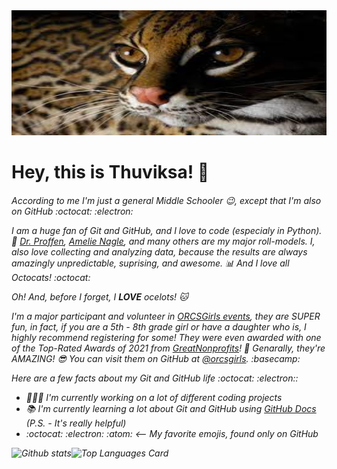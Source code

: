 <img src="images/oce.jpeg" alt="image header" width="1000" height="200"/>
<h1>Hey, this is Thuviksa! 👋</h1>
<h6>
According to me I'm just a general Middle Schooler 😉, except that I'm also on GitHub :octocat: :electron:

I am a huge fan of Git and GitHub, and I love to code (especialy in Python). 🐍 
[Dr. Proffen](https://github.com/tproffen), [Amelie Nagle](https://github.com/SootSprite15), and many others are my major roll-models. 
I, also love collecting and analyzing data, because the results are always amazingly unpredictable, suprising, and awesome. 📊 
And I love all Octocats! :octocat:

Oh! And, before I forget, I ***LOVE*** ocelots! 🐱

I'm a major participant and volunteer in [ORCSGirls events](https://www.orcsgirls.org/events), they are SUPER fun, in fact, if you are a 5th - 8th grade girl or have a daughter who is, I highly recommend registering for some! 
They were even awarded with one of the Top-Rated Awards of 2021 from [GreatNonprofits](https://greatnonprofits.org/org/oak-ridge-computer-science-girls)! 🥇 
Genarally, they're AMAZING! 😎 
You can visit them on GitHub at [@orcsgirls](https://github.com/orcsgirls). :basecamp:

Here are a few facts about my Git and GitHub life :octocat: :electron::

- 👩🏻‍💻 I'm currently working on a lot of different coding projects
- 📚 I'm currently learning a lot about Git and GitHub using [GitHub Docs](https://docs.github.com/) (P.S. - It's really helpful)
- :octocat: :electron: :atom: <-- My favorite emojis, found only on GitHub

![Github stats](https://github-readme-stats.vercel.app/api?username=cyber-ocelot&theme=cobalt&show_icons=true&count_private=true&count_all_commits=true)![Top Languages Card](https://github-readme-stats.vercel.app/api/top-langs/?username=cyber-ocelot&layout=compact&theme=cobalt)
</h6>
<!--
**ThuviksaM/ThuviksaM** is a ✨ _special_ ✨ repository because its `README.md` (this file) appears on your GitHub profile.

Here are some ideas to get you started:

- 🔭 I’m currently working on ...
- 🌱 I’m currently learning ...
- 👯 I’m looking to collaborate on ...
- 🤔 I’m looking for help with ...
- 💬 Ask me about ...
- 📫 How to reach me: ...
- 😄 Pronouns: ...
- ⚡ Fun fact: ...
-->
